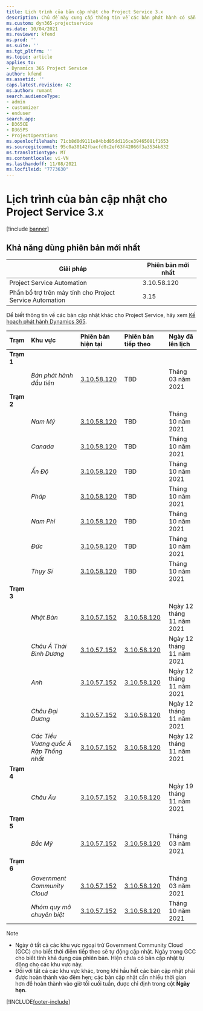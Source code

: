 ```yaml
---
title: Lịch trình của bản cập nhật cho Project Service 3.x
description: Chủ đề này cung cấp thông tin về các bản phát hành có sẵn và sắp tới của Dynamics 365 Project Service Automation.
ms.custom: dyn365-projectservice
ms.date: 10/04/2021
ms.reviewer: kfend
ms.prod: ''
ms.suite: ''
ms.tgt_pltfrm: ''
ms.topic: article
applies_to:
- Dynamics 365 Project Service
author: kfend
ms.assetid: ''
caps.latest.revision: 42
ms.author: rumant
search.audienceType:
- admin
- customizer
- enduser
search.app:
- D365CE
- D365PS
- ProjectOperations
ms.openlocfilehash: 71cb8d0d9111e84bbd85dd116ce39465081f1653
ms.sourcegitcommit: 95c0a30142fbacfd0c2ef63f42066f3a3534b832
ms.translationtype: MT
ms.contentlocale: vi-VN
ms.lasthandoff: 11/08/2021
ms.locfileid: "7773630"
---
```

# <a name="update-release-schedule-for-project-service-3x"></a>Lịch trình của bản cập nhật cho Project Service 3.x

[!include [banner](../includes/psa-now-project-operations.md)]

## <a name="latest-version-availability"></a>Khả năng dùng phiên bản mới nhất

| Giải pháp  | Phiên bản mới nhất |
|-------|----|
| Project Service Automation    | 3.10.58.120 |
| Phần bổ trợ trên máy tính cho Project Service Automation                | 3.15          |

Để biết thông tin về các bản cập nhật khác cho Project Service, hãy xem [Kế hoạch phát hành Dynamics 365](/dynamics365/release-plans/). 

| Trạm  | Khu vực | Phiên bản hiện tại | Phiên bản tiếp theo |  Ngày đã lên lịch
| :---   | :---   | :---   | :---   |:---   |         
|<strong>Trạm 1</strong> | |  |  | |
| | <i>Bản phát hành đầu tiên</i> | [3.10.58.120](whats-new-ur-37.md) | TBD | Tháng 03 năm 2021
|<strong>Trạm 2</strong> | |  |  | |
| | <i>Nam Mỹ</i> | [3.10.58.120](whats-new-ur-37.md) | TBD | Tháng 10 năm 2021
| | <i>Canada</i> | [3.10.58.120](whats-new-ur-37.md) | TBD | Tháng 10 năm 2021
| | <i>Ấn Độ</i> | [3.10.58.120](whats-new-ur-37.md) | TBD | Tháng 10 năm 2021
| | <i>Pháp</i> | [3.10.58.120](whats-new-ur-37.md) | TBD | Tháng 10 năm 2021
| | <i>Nam Phi</i> | [3.10.58.120](whats-new-ur-37.md) | TBD | Tháng 10 năm 2021
| | <i>Đức</i> | [3.10.58.120](whats-new-ur-37.md) | TBD | Tháng 10 năm 2021
| | <i>Thụy Sĩ</i> | [3.10.58.120](whats-new-ur-37.md) | TBD | Tháng 10 năm 2021
|<strong>Trạm 3</strong> | |  |  | |
| | <i>Nhật Bản</i> | [3.10.57.152](whats-new-ur-36.md) | [3.10.58.120](whats-new-ur-37.md) | Ngày 12 tháng 11 năm 2021
| | <i>Châu Á Thái Bình Dương</i> | [3.10.57.152](whats-new-ur-36.md) | [3.10.58.120](whats-new-ur-37.md) | Ngày 12 tháng 11 năm 2021
| | <i>Anh</i> | [3.10.57.152](whats-new-ur-36.md) | [3.10.58.120](whats-new-ur-37.md) | Ngày 12 tháng 11 năm 2021
| | <i>Châu Đại Dương</i> | [3.10.57.152](whats-new-ur-36.md) | [3.10.58.120](whats-new-ur-37.md) | Ngày 12 tháng 11 năm 2021
| | <i>Các Tiểu Vương quốc Ả Rập Thống nhất</i> | [3.10.57.152](whats-new-ur-36.md) | [3.10.58.120](whats-new-ur-37.md) | Ngày 12 tháng 11 năm 2021
|<strong>Trạm 4</strong> | |  |  | |
| | <i>Châu Âu</i> | [3.10.57.152](whats-new-ur-36.md) | [3.10.58.120](whats-new-ur-37.md) | Ngày 19 tháng 11 năm 2021
|<strong>Trạm 5</strong> | |  |  | |
| | <i>Bắc Mỹ</i> | [3.10.57.152](whats-new-ur-36.md) | [3.10.58.120](whats-new-ur-37.md) | Tháng 03 năm 2021
|<strong>Trạm 6</strong> | |  |  | |
| | <i>Government Community Cloud</i> | [3.10.57.152](whats-new-ur-36.md) | [3.10.58.120](whats-new-ur-37.md) | Tháng 03 năm 2021
| | <i>Nhóm quy mô chuyên biệt</i> | [3.10.57.152](whats-new-ur-36.md) | [3.10.58.120](whats-new-ur-37.md) | Tháng 10 năm 2021



>[!Note]
> - Ngày ở tất cả các khu vực ngoại trừ Government Community Cloud (GCC) cho biết thời điểm tiếp theo sẽ tự động cập nhật. Ngày trong GCC cho biết tính khả dụng của phiên bản. Hiện chưa có bản cập nhật tự động cho các khu vực này.
> - Đối với tất cả các khu vực khác, trong khi hầu hết các bản cập nhật phải được hoàn thành vào đêm hẹn; các bản cập nhật cần nhiều thời gian hơn để hoàn thành vào giờ tối cuối tuần, được chỉ định trong cột **Ngày hẹn**.


[!INCLUDE[footer-include](../includes/footer-banner.md)]
